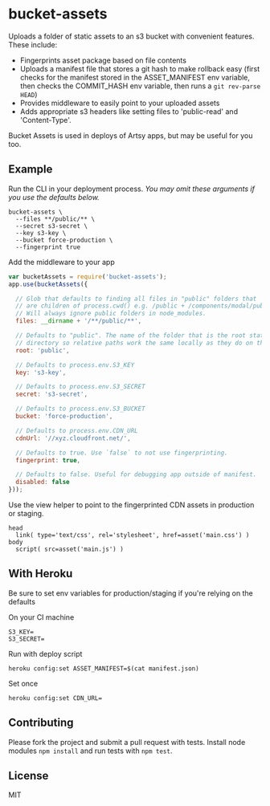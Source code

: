 # bucket-assets

Uploads a folder of static assets to an s3 bucket with convenient features. These include:

* Fingerprints asset package based on file contents
* Uploads a manifest file that stores a git hash to make rollback easy (first checks for the manifest stored in the ASSET_MANIFEST env variable, then checks the COMMIT_HASH env variable, then runs a `git rev-parse HEAD`)
* Provides middleware to easily point to your uploaded assets
* Adds appropriate s3 headers like setting files to 'public-read' and 'Content-Type'.

Bucket Assets is used in deploys of Artsy apps, but may be useful for you too.

## Example

Run the CLI in your deployment process.
_You may omit these arguments if you use the defaults below._

````
bucket-assets \
  --files **/public/** \
  --secret s3-secret \
  --key s3-key \
  --bucket force-production \
  --fingerprint true
````

Add the middleware to your app

````javascript
var bucketAssets = require('bucket-assets');
app.use(bucketAssets({

  // Glob that defaults to finding all files in "public" folders that
  // are children of process.cwd() e.g. /public + /components/modal/public.
  // Will always ignore public folders in node_modules.
  files: __dirname + '/**/public/**',

  // Defaults to "public". The name of the folder that is the root static
  // directory so relative paths work the same locally as they do on the CDN.
  root: 'public',

  // Defaults to process.env.S3_KEY
  key: 's3-key',

  // Defaults to process.env.S3_SECRET
  secret: 's3-secret',

  // Defaults to process.env.S3_BUCKET
  bucket: 'force-production',

  // Defaults to process.env.CDN_URL
  cdnUrl: '//xyz.cloudfront.net/',

  // Defaults to true. Use `false` to not use fingerprinting.
  fingerprint: true,

  // Defaults to false. Useful for debugging app outside of manifest.
  disabled: false
}));
````

Use the view helper to point to the fingerprinted CDN assets in production or staging.

````jade
head
  link( type='text/css', rel='stylesheet', href=asset('main.css') )
body
  script( src=asset('main.js') )
````

## With Heroku

Be sure to set env variables for production/staging if you're relying on the defaults

On your CI machine
````
S3_KEY=
S3_SECRET=
````

Run with deploy script
````
heroku config:set ASSET_MANIFEST=$(cat manifest.json)
````

Set once
````
heroku config:set CDN_URL=
````

## Contributing

Please fork the project and submit a pull request with tests. Install node modules `npm install` and run tests with `npm test`.

## License

MIT
